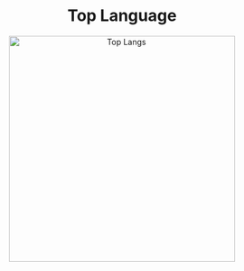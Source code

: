 <h1 align="center">Top Language</h1>

<p align="center">
  <img src="https://github-readme-stats.vercel.app/api/top-langs/?username=1337DaKL&layout=donut&theme=radical&title_color=EB0029&text_color=87C647" alt="Top Langs" width="400">
</p>
